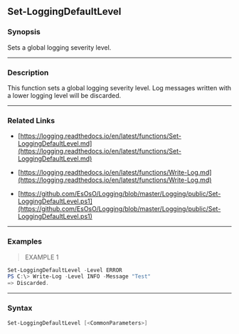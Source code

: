 Set-LoggingDefaultLevel
-----------------------

### Synopsis
Sets a global logging severity level.

---

### Description

This function sets a global logging severity level.
Log messages written with a lower logging level will be discarded.

---

### Related Links
* [https://logging.readthedocs.io/en/latest/functions/Set-LoggingDefaultLevel.md](https://logging.readthedocs.io/en/latest/functions/Set-LoggingDefaultLevel.md)

* [https://logging.readthedocs.io/en/latest/functions/Write-Log.md](https://logging.readthedocs.io/en/latest/functions/Write-Log.md)

* [https://github.com/EsOsO/Logging/blob/master/Logging/public/Set-LoggingDefaultLevel.ps1](https://github.com/EsOsO/Logging/blob/master/Logging/public/Set-LoggingDefaultLevel.ps1)

---

### Examples
> EXAMPLE 1

```PowerShell
Set-LoggingDefaultLevel -Level ERROR
PS C:\> Write-Log -Level INFO -Message "Test"
=> Discarded.
```

---

### Syntax
```PowerShell
Set-LoggingDefaultLevel [<CommonParameters>]
```
